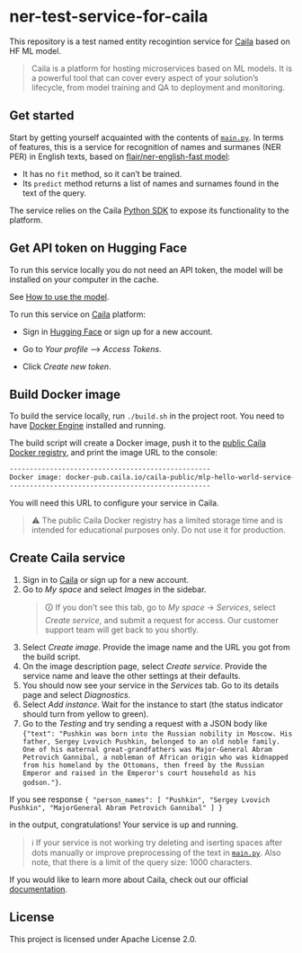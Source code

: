 # ner-test-service-for-caila

This repository is a test named entity recogintion service for [Caila](https://app.caila.io/) based on HF ML model.

> Caila is a platform for hosting microservices based on ML models.
> It is a powerful tool that can cover every aspect of your solution’s lifecycle, from model training and QA to deployment and monitoring.

## Get started

Start by getting yourself acquainted with the contents of [`main.py`](./src/main.py).
In terms of features, this is a service for recognition of names and surmanes (NER PER) in English texts, based on [flair/ner-english-fast model](https://huggingface.co/flair/ner-english-fast):

- It has no `fit` method, so it can’t be trained.
- Its `predict` method returns a list of names and surnames found in the text of the query.

The service relies on the Caila [Python SDK](https://github.com/just-ai/mlp-python-sdk) to expose its functionality to the platform.

## Get API token on Hugging Face

To run this service locally you do not need an API token, the model will be installed on your computer in the cache.

See [How to use the model](https://huggingface.co/flair/ner-english-fast/blob/main/README.md#demo-how-to-use-in-flair).

To run this service on [Caila](https://app.caila.io/) platform:

- Sign in [Hugging Face](https://huggingface.co/) or sign up for a new account.
  
- Go to *Your profile* --> *Access Tokens*.

- Click *Create new token*.

## Build Docker image

To build the service locally, run `./build.sh` in the project root.
You need to have [Docker Engine](https://docs.docker.com/engine/install/) installed and running.

The build script will create a Docker image, push it to the [public Caila Docker registry](https://docker-pub.caila.io/), and print the image URL to the console:

```txt
--------------------------------------------------
Docker image: docker-pub.caila.io/caila-public/mlp-hello-world-service-xxxxxxxxxxxxxxxx:main
--------------------------------------------------
```

You will need this URL to configure your service in Caila.

> ⚠ The public Caila Docker registry has a limited storage time and is intended for educational purposes only.
> Do not use it for production.

## Create Caila service

1. Sign in to [Caila](https://app.caila.io/) or sign up for a new account.
2. Go to *My space* and select *Images* in the sidebar.
    > 🛈 If you don’t see this tab, go to *My space* → *Services*, select *Create service*, and submit a request for access.
    > Our customer support team will get back to you shortly.
3. Select *Create image*. Provide the image name and the URL you got from the build script.
4. On the image description page, select *Create service*. Provide the service name and leave the other settings at their defaults.
5. You should now see your service in the *Services* tab. Go to its details page and select *Diagnostics*.
6. Select *Add instance*. Wait for the instance to start (the status indicator should turn from yellow to green).
7. Go to the *Testing* and try sending a request with a JSON body like 
`{"text": "Pushkin was born into the Russian nobility in Moscow. His father, Sergey Lvovich Pushkin, belonged to an old noble family. One of his maternal great-grandfathers was Major-General Abram Petrovich Gannibal, a nobleman of African origin who was kidnapped from his homeland by the Ottomans, then freed by the Russian Emperor and raised in the Emperor's court household as his godson."}`.

If you see response
`{
  "person_names": [
    "Pushkin",
    "Sergey Lvovich Pushkin",
    "MajorGeneral Abram Petrovich Gannibal"
  ]
}` 

in the output, congratulations!
Your service is up and running.

> ℹ️ If your service is not working try deleting and iserting spaces after dots manually or improve preprocessing of the text in [`main.py`](./src/main.py).
   Also note, that there is a limit of the query size: 1000 characters.

If you would like to learn more about Caila, check out our official [documentation](https://docs.caila.io/).

## License

This project is licensed under Apache License 2.0.
